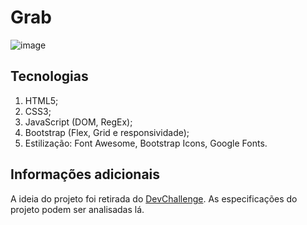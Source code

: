 # Grab

![image](https://user-images.githubusercontent.com/25884170/179339868-51d49f53-ee82-433e-8659-7d31a47257d2.png)

## Tecnologias
1. HTML5;
2. CSS3;
3. JavaScript (DOM, RegEx);
4. Bootstrap (Flex, Grid e responsividade);
5. Estilização: Font Awesome, Bootstrap Icons, Google Fonts.

## Informações adicionais
A ideia do projeto foi retirada do [DevChallenge]([https://devchallenge.vercel.app/](https://devchallenge.vercel.app/challenges/5f261924ecb9243236c05385/details)). As especificações do projeto podem ser analisadas lá.
